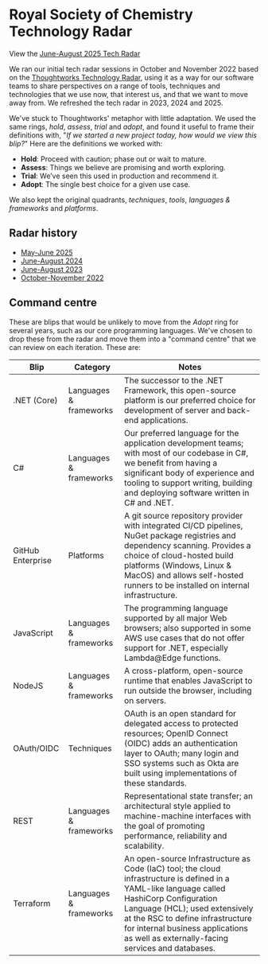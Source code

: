 # Royal Society of Chemistry Technology Radar #
View the [June-August 2025 Tech Radar](https://radar.thoughtworks.com/?documentId=https%3A%2F%2Froyal-society-of-chemistry.github.io%2Ftech-radar%2F2025-06.csv)

We ran our initial tech radar sessions in October and November 2022 based on the [Thoughtworks Technology Radar](https://www.thoughtworks.com/radar), using it as a way for our software teams to share perspectives on a range of tools, techniques and technologies that we use now, that interest us, and that we want to move away from. We refreshed the tech radar in 2023, 2024 and 2025.

We've stuck to Thoughtworks' metaphor with little adaptation. We used the same rings, _hold_, _assess_, _trial_ and _adopt_, and found it useful to frame their definitions with, "_If we started a new project today, how would we view this blip?_" Here are the definitions we worked with:

* **Hold**: Proceed with caution; phase out or wait to mature.
* **Assess**: Things we believe are promising and worth exploring.
* **Trial**: We’ve seen this used in production and recommend it.
* **Adopt**: The single best choice for a given use case.

We also kept the original quadrants, _techniques_, _tools_, _languages & frameworks_ and _platforms_.

## Radar history ##

* [May-June 2025](https://radar.thoughtworks.com/?documentId=https%3A%2F%2Froyal-society-of-chemistry.github.io%2Ftech-radar%2F2025-06.csv)
* [June-August 2024](https://radar.thoughtworks.com/?documentId=https%3A%2F%2Froyal-society-of-chemistry.github.io%2Ftech-radar%2F2024-08.csv)
* [June-August 2023](https://radar.thoughtworks.com/?documentId=https%3A%2F%2Froyal-society-of-chemistry.github.io%2Ftech-radar%2F2023-08.csv)
* [October-November 2022](https://radar.thoughtworks.com/?documentId=https%3A%2F%2Froyal-society-of-chemistry.github.io%2Ftech-radar%2F2022-11.csv)

## Command centre ##

These are blips that would be unlikely to move from the _Adopt_ ring for several years, such as our core programming languages. We've chosen to drop these from the radar and move them into a "command centre" that we can review on each iteration. These are:

| Blip | Category | Notes |
| - | - | - |
| .NET (Core) | Languages & frameworks | The successor to the .NET Framework, this open-source platform is our preferred choice for development of server and back-end applications. |
| C# | Languages & frameworks | Our preferred language for the application development teams; with most of our codebase in C#, we benefit from having a significant body of experience and tooling to support writing, building and deploying software written in C# and .NET. |
| GitHub Enterprise | Platforms | A git source repository provider with integrated CI/CD pipelines, NuGet package registries and dependency scanning. Provides a choice of cloud-hosted build platforms (Windows, Linux & MacOS) and allows self-hosted runners to be installed on internal infrastructure. |
| JavaScript | Languages & frameworks | The programming language supported by all major Web browsers; also supported in some AWS use cases that do not offer support for .NET, especially Lambda@Edge functions. |
| NodeJS | Languages & frameworks | A cross-platform, open-source runtime that enables JavaScript to run outside the browser, including on servers. |
| OAuth/OIDC | Techniques | OAuth is an open standard for delegated access to protected resources; OpenID Connect (OIDC) adds an authentication layer to OAuth; many login and SSO systems such as Okta are built using implementations of these standards. |
| REST | Languages & frameworks | Representational state transfer; an architectural style applied to machine-machine interfaces with the goal of promoting performance, reliability and scalability. |
| Terraform | Languages & frameworks | An open-source Infrastructure as Code (IaC) tool; the cloud infrastructure is defined in a YAML-like language called HashiCorp Configuration Language (HCL); used extensively at the RSC to define infrastructure for internal business applications as well as externally-facing services and databases. |

